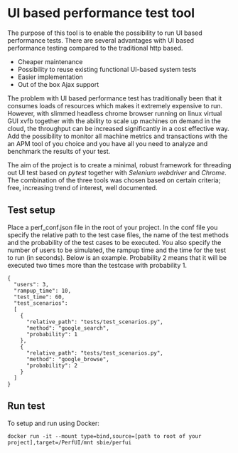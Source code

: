 # UI based performance test tool
The purpose of this tool is to enable the possibility to run UI based performance tests. There are several advantages with UI based performance testing compared to the traditional http based.
* Cheaper maintenance
* Possibility to reuse existing functional UI-based system tests
* Easier implementation
* Out of the box Ajax support

The problem with UI based performance test has traditionally been that it consumes loads of resources which makes it extremely expensive to run. However, with slimmed headless chrome browser running on linux virtual GUI xvfb together with the ability to scale up machines on demand in the cloud, the throughput can be increased significantly in a cost effective way. Add the possibility to monitor all machine metrics and transactions with the an APM tool of you choice and you have all you need to analyze and benchmark the results of your test.

The aim of the project is to create a minimal, robust framework for threading out UI test based on *pytest* together with *Selenium webdriver* and *Chrome*. The combination of the three tools was chosen based on certain criteria; free, increasing trend of interest, well documented. 

## Test setup
Place a perf_conf.json file in the root of your project. In the conf file you specify the relative path to the test case files, the name of the test methods and the probability of the test cases to be executed. You also specify the number of users to be simulated, the rampup time and the time for the test to run (in seconds). Below is an example. Probability 2 means that it will be executed two times more than the testcase with probability 1.
```
{
  "users": 3,
  "rampup_time": 10,
  "test_time": 60,
  "test_scenarios":
  [
    {
      "relative_path": "tests/test_scenarios.py",
      "method": "google_search",
      "probability": 1
    },
    {
      "relative_path": "tests/test_scenarios.py",
      "method": "google_browse",
      "probability": 2
    }
  ]
}
```
## Run test
To setup and run using Docker:
```
docker run -it --mount type=bind,source=[path to root of your project],target=/PerfUI/mnt sbie/perfui
```
